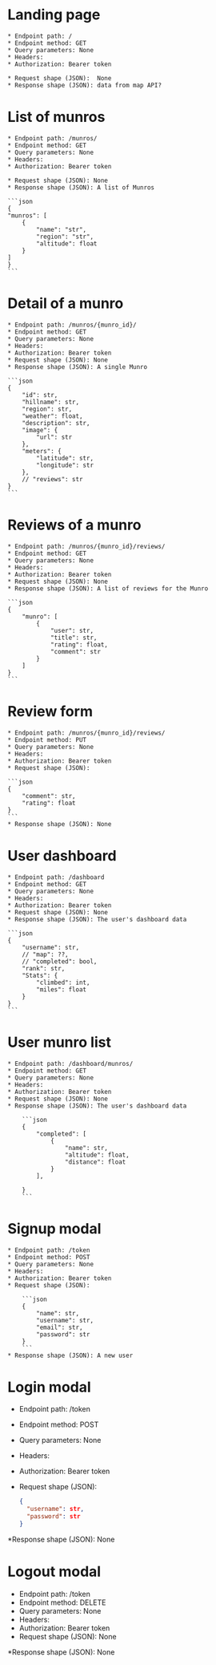 # Landing page

    * Endpoint path: /
    * Endpoint method: GET
    * Query parameters: None
    * Headers:
    * Authorization: Bearer token

    * Request shape (JSON):  None
    * Response shape (JSON): data from map API?

# List of munros

    * Endpoint path: /munros/
    * Endpoint method: GET
    * Query parameters: None
    * Headers:
    * Authorization: Bearer token

    * Request shape (JSON): None
    * Response shape (JSON): A list of Munros

    ```json
    {
    "munros": [
        {
            "name": "str",
            "region": "str",
            "altitude": float
        }
    ]
    }
    ```

# Detail of a munro

    * Endpoint path: /munros/{munro_id}/
    * Endpoint method: GET
    * Query parameters: None
    * Headers:
    * Authorization: Bearer token
    * Request shape (JSON): None
    * Response shape (JSON): A single Munro

    ```json
    {
        "id": str,
        "hillname": str,
        "region": str,
        "weather": float,
        "description": str,
        "image": {
            "url": str
        },
        "meters": {
            "latitude": str,
            "longitude": str
        },
        // "reviews": str
    }
    ```

# Reviews of a munro

    * Endpoint path: /munros/{munro_id}/reviews/
    * Endpoint method: GET
    * Query parameters: None
    * Headers:
    * Authorization: Bearer token
    * Request shape (JSON): None
    * Response shape (JSON): A list of reviews for the Munro

    ```json
    {
        "munro": [
            {
                "user": str,
                "title": str,
                "rating": float,
                "comment": str
            }
        ]
    }
    ```

# Review form

    * Endpoint path: /munros/{munro_id}/reviews/
    * Endpoint method: PUT
    * Query parameters: None
    * Headers:
    * Authorization: Bearer token
    * Request shape (JSON):

    ```json
    {
        "comment": str,
        "rating": float
    }
    ```
    * Response shape (JSON): None

# User dashboard

    * Endpoint path: /dashboard
    * Endpoint method: GET
    * Query parameters: None
    * Headers:
    * Authorization: Bearer token
    * Request shape (JSON): None
    * Response shape (JSON): The user's dashboard data

    ```json
    {
        "username": str,
        // "map": ??,
        // "completed": bool,
        "rank": str,
        "Stats": {
            "climbed": int,
            "miles": float
        }
    }
    ```

# User munro list

    * Endpoint path: /dashboard/munros/
    * Endpoint method: GET
    * Query parameters: None
    * Headers:
    * Authorization: Bearer token
    * Request shape (JSON): None
    * Response shape (JSON): The user's dashboard data

        ```json
        {
            "completed": [
                {
                    "name": str,
                    "altitude": float,
                    "distance": float
                }
            ],

        }
        ```

<!--
# Journal entries list

    * Endpoint path: /users/{user_id}/journal/
    * Endpoint method: GET
    * Query parameters: None
    * Headers:
    * Authorization: Bearer token
    * Request shape (JSON): None
    * Response shape (JSON): The user's journal entries

        ```json
        {
        {“user_id”: [entry1, entry2,...]}
        }
        ```

# Journal add entry

    * Endpoint path: /users/{user_id}/journal/
    * Endpoint method: POST
    * Query parameters: None
    * Headers:
    * Authorization: Bearer token
    * Request shape (JSON):

        ```json
        {
            “title”: "string",
            “date”: "string",
            “body”: "string",
        }
    ```
    *Response shape (JSON): None

# Journal entry detail

    * Endpoint path: /users/{user_id}/journal/{entry_id}/
    * Endpoint method: GET
    * Query parameters: None
    * Headers:
    * Authorization: Bearer token
    * Request shape (JSON): None
    * Response shape (JSON):

        ```json
        {
            “title”: "string",
            “date”: "string",
            “body”: "string",
        }
        ``` -->

# Signup modal

    * Endpoint path: /token
    * Endpoint method: POST
    * Query parameters: None
    * Headers:
    * Authorization: Bearer token
    * Request shape (JSON):

        ```json
        {
            "name": str,
            "username": str,
            "email": str,
            "password": str
        }
        ```
    * Response shape (JSON): A new user

# Login modal

- Endpoint path: /token
- Endpoint method: POST
- Query parameters: None
- Headers:
- Authorization: Bearer token
- Request shape (JSON):

  ```json
  {
    "username": str,
    "password": str
  }
  ```

\*Response shape (JSON): None

# Logout modal

- Endpoint path: /token
- Endpoint method: DELETE
- Query parameters: None
- Headers:
- Authorization: Bearer token
- Request shape (JSON): None

\*Response shape (JSON): None
